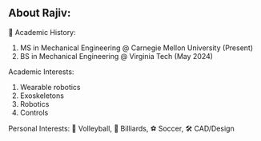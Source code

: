 ## About Rajiv:
🏫 Academic History:
  1) MS in Mechanical Engineering @ Carnegie Mellon University (Present)
  2) BS in Mechanical Engineering @ Virginia Tech (May 2024)

Academic Interests:
  1) Wearable robotics
  2) Exoskeletons
  3) Robotics
  4) Controls

Personal Interests:
🏐 Volleyball, 🎱 Billiards, ⚽ Soccer, 🛠 CAD/Design
